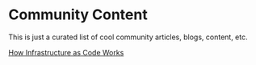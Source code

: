 # Community Content
This is just a curated list of cool community articles, blogs, content, etc. 

[How Infrastructure as Code Works](https://www.camfeenstra.com/posts/how-infra-as-code-works)
